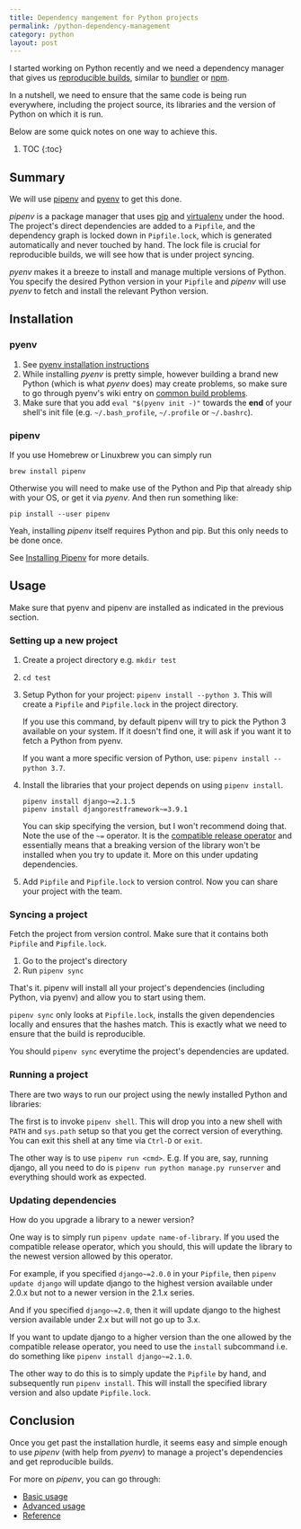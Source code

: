 ```yaml
---
title: Dependency mangement for Python projects
permalink: /python-dependency-management
category: python
layout: post
---
```


I started working on Python recently and we need a dependency manager that gives
us [reproducible builds][], similar to [bundler][] or [npm][].

In a nutshell, we need to ensure that the same code is being run everywhere,
including the project source, its libraries and the version of Python on which
it is run.

Below are some quick notes on one way to achieve this.

[reproducible builds]: https://en.wikipedia.org/wiki/Reproducible_builds
[bundler]: https://bundler.io/
[npm]: https://www.npmjs.com/

1. TOC
{:toc}

## Summary

We will use [pipenv][] and [pyenv][] to get this done.

*pipenv* is a package manager that uses [pip][] and [virtualenv][] under the
hood. The project's direct dependencies are added to a `Pipfile`, and the
dependency graph is locked down in `Pipfile.lock`, which is generated
automatically and never touched by hand. The lock file is crucial for
reproducible builds, we will see how that is under project syncing.

*pyenv* makes it a breeze to install and manage multiple versions of Python. You
specify the desired Python version in your `Pipfile` and *pipenv* will use
*pyenv* to fetch and install the relevant Python version.

[pipenv]: https://pipenv.readthedocs.io/en/latest/
[pyenv]: https://github.com/pyenv/pyenv
[pip]: https://pypi.org/project/pip/
[virtualenv]: https://virtualenv.pypa.io/en/latest/

## Installation

### pyenv

1. See [pyenv installation instructions](https://github.com/pyenv/pyenv#installation)
2. While installing *pyenv* is pretty simple, however building a brand new
   Python (which is what *pyenv* does) may create problems, so make sure to go
   through pyenv's wiki entry on [common build
   problems](https://github.com/pyenv/pyenv/wiki/common-build-problems).
3. Make sure that you add `eval "$(pyenv init -)"` towards the **end** of your
   shell's init file (e.g. `~/.bash_profile`, `~/.profile` or `~/.bashrc`).

### pipenv

If you use Homebrew or Linuxbrew you can simply run

```
brew install pipenv
```

Otherwise you will need to make use of the Python and Pip that already ship with
your OS, or get it via *pyenv*. And then run something like:

```
pip install --user pipenv
```

Yeah, installing *pipenv* itself requires Python and pip. But this only needs to
be done once.

See [Installing Pipenv][] for more details.

[Installing Pipenv]: https://pipenv.readthedocs.io/en/latest/install/#installing-pipenv

## Usage

Make sure that pyenv and pipenv are installed as indicated in the previous section.

### Setting up a new project

1. Create a project directory e.g. `mkdir test`
2. `cd test`
3. Setup Python for your project: `pipenv install --python 3`. This will create
   a `Pipfile` and `Pipfile.lock` in the project directory.

   If you use this command, by default pipenv will try to pick the Python 3
   available on your system. If it doesn't find one, it will ask if you want it
   to fetch a Python from pyenv.

   If you want a more specific version of Python, use: `pipenv install --python
   3.7`.
4. Install the libraries that your project depends on using `pipenv install`.

   ```
   pipenv install django~=2.1.5
   pipenv install djangorestframework~=3.9.1
   ```

   You can skip specifying the version, but I won't recommend doing that. Note
   the use of the `~=` operator. It is the [compatible release operator][] and
   essentially means that a breaking version of the library won't be installed
   when you try to update it. More on this under updating dependencies.
5. Add `Pipfile` and `Pipfile.lock` to version control. Now you can share your
   project with the team.
   
[compatible release operator]: https://www.python.org/dev/peps/pep-0440/#compatible-release

### Syncing a project

Fetch the project from version control. Make sure that it contains both
`Pipfile` and `Pipfile.lock`. 

1. Go to the project's directory
2. Run `pipenv sync`

That's it. pipenv will install all your project's dependencies (including
Python, via pyenv) and allow you to start using them.

`pipenv sync` only looks at `Pipfile.lock`, installs the given dependencies
locally and ensures that the hashes match. This is exactly what we need to
ensure that the build is reproducible.

You should `pipenv sync` everytime the project's dependencies are updated.

### Running a project

There are two ways to run our project using the newly installed Python and
libraries:

The first is to invoke `pipenv shell`. This will drop you into a new shell with
`PATH` and `sys.path` setup so that you get the correct version of
everything. You can exit this shell at any time via `Ctrl-D` or `exit`.

The other way is to use `pipenv run <cmd>`. E.g. If you are, say, running
django, all you need to do is `pipenv run python manage.py runserver` and
everything should work as expected.

### Updating dependencies

How do you upgrade a library to a newer version?

One way is to simply run `pipenv update name-of-library`. If you used the
compatible release operator, which you should, this will update the library to
the newest version allowed by this operator.

For example, if you specified `django~=2.0.0` in your `Pipfile`, then `pipenv
update django` will update django to the highest version available under 2.0.x
but not to a newer version in the 2.1.x series.

And if you specified `django~=2.0`, then it will update django to the highest
version available under 2.x but will not go up to 3.x.

If you want to update django to a higher version than the one allowed by the
compatible release operator, you need to use the `install` subcommand i.e. do
something like `pipenv install django~=2.1.0`.

The other way to do this is to simply update the `Pipfile` by hand, and
subsequently run `pipenv install`. This will install the specified library
version and also update `Pipfile.lock`.

## Conclusion

Once you get past the installation hurdle, it seems easy and simple enough to
use *pipenv* (with help from *pyenv*) to manage a project's dependencies and get
reproducible builds.

For more on *pipenv*, you can go through:

* [Basic usage](https://pipenv.readthedocs.io/en/latest/basics/)
* [Advanced usage](https://pipenv.readthedocs.io/en/latest/advanced/)
* [Reference](https://pipenv.readthedocs.io/en/latest/#pipenv-usage)
